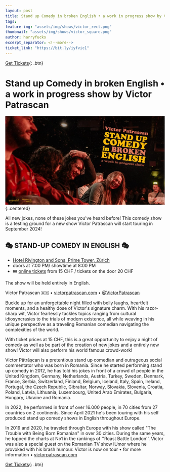 ```yaml
---
layout: post
title: Stand up Comedy in broken English • a work in progress show by Victor Patrascan
tags: 
feature-img: "assets/img/shows/victor_rect.png"
thumbnail: "assets/img/shows/victor_square.png"
author: harryfucks
excerpt_separator: <!--more-->
ticket_link: "https://bit.ly/iyfvic1"
---
```


[Get Tickets]({{page.ticket_link}}){: .btn}

# Stand up Comedy in broken English • a work in progress show by Victor Patrascan

![Victor Patrascan Flyer](/assets/img/shows/victor_rect.png){:.centered}

All new jokes, none of these jokes you've heard before! This comedy show is a testing ground for a new show Victor Patrascan will start touring in September 2024!

## 🎭 STAND-UP COMEDY IN ENGLISH 🎭
- [Hotel Rivington and Sons, Prime Tower, Zürich](https://maps.app.goo.gl/6BJLw9m6sHxfed9w7)
- doors at 7:00 PM/ showtime at 8:00 PM
- 🎟️ [online tickets](https://bit.ly/iyfvic1) from 15 CHF / tickets on the door 20 CHF

The show will be held entirely in English.

Victor Patrascan 🇷🇴 • [victorpatrascan.com](https://victorpatrascan.com) • [@VictorPatrascan](https://instagram.com/VictorPatrascan)

Buckle up for an unforgettable night filled with belly laughs, heartfelt moments, and a healthy dose of Victor's signature charm. With his razor-sharp wit, Victor fearlessly tackles topics ranging from cultural idiosyncrasies to the trials of modern existence, all while weaving in his unique perspective as a traveling Romanian comedian navigating the complexities of the world.

With ticket prices at 15 CHF, this is a great opportunity to enjoy a night of comedy as well as be part of the creation of new jokes and a entirely new show! Victor will also perform his world famous crowd-work!

Victor Pãtrãşcan is a pretentious stand up comedian and outrageous social commentator who was born in Romania. Since he started performing stand up comedy in 2012, he has told his jokes in front of a crowd of people in the United Kingdom, Germany, Netherlands, Austria, Turkey, Sweden, Denmark, France, Serbia, Switzerland, Finland, Belgium, Iceland, Italy, Spain, Ireland, Portugal, the Czech Republic, Gibraltar, Norway, Slovakia, Slovenia, Croatia, Poland, Latvia, Lithuania, Luxembourg, United Arab Emirates, Bulgaria, Hungary, Ukraine and Romania.

In 2022, he performed in front of over 16.000 people, in 70 cities from 27 countries on 2 continents. Since April 2021 he's been touring with his self produced stand up comedy shows in English throughout Europe.

In 2019 and 2020, he traveled through Europe with his show called "The Trouble with Being Born Romanian" in over 30 cities. During the same years, he topped the charts at No1 in the rankings of ''Roast Battle London''. Victor was also a special guest on the Romanian TV show iUmor where he provoked with his brash humour.
Victor is now on tour • for more information • [victorpatrascan.com](https://victorpatrascan.com)

[Get Tickets]({{page.ticket_link}}){: .btn}
